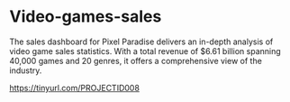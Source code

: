 # Video-games-sales
The sales dashboard for Pixel Paradise delivers an in-depth analysis of video game sales statistics. With a total revenue of $6.61 billion spanning 40,000 games and 20 genres, it offers a comprehensive view of the industry.


https://tinyurl.com/PROJECTID008
